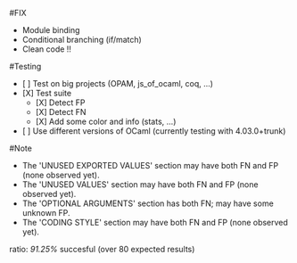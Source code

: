 #FIX
- Module binding
- Conditional branching (if/match)
- Clean code !!

#Testing
- \[ \] Test on big projects (OPAM, js_of_ocaml, coq, ...)
- \[X\] Test suite
	+ \[X\] Detect FP
	+ \[X\] Detect FN
	+ \[X\] Add some color and info (stats, ...)
- \[ \] Use different versions of OCaml (currently testing with 4.03.0+trunk)


#Note
- The 'UNUSED EXPORTED VALUES' section may have both FN and FP (none observed yet).
- The 'UNUSED VALUES' section may have both FN and FP (none observed yet).
- The 'OPTIONAL ARGUMENTS' section has both FN; may have some unknown FP.
- The 'CODING STYLE' section may have both FN and FP (none observed yet).

ratio: *91.25%* succesful (over 80 expected results)
